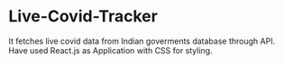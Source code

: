 # Live-Covid-Tracker
 It fetches live covid data from Indian goverments database through API.
 Have used React.js as Application with CSS for styling.

